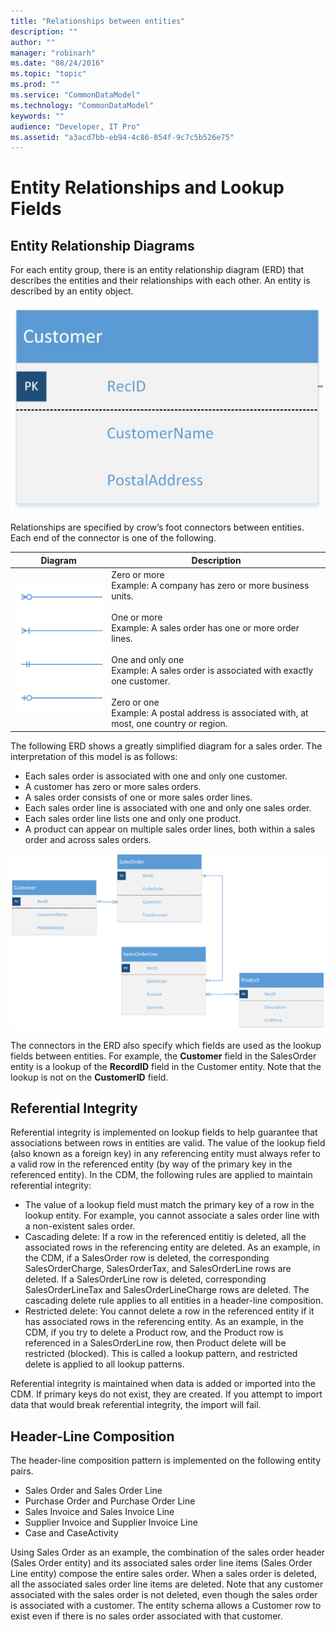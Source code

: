 ```yaml
---
title: "Relationships between entities"
description: ""
author: ""
manager: "robinarh"
ms.date: "08/24/2016"
ms.topic: "topic"
ms.prod: ""
ms.service: "CommonDataModel"
ms.technology: "CommonDataModel"
keywords: ""
audience: "Developer, IT Pro"
ms.assetid: "a3acd7bb-eb94-4c86-854f-9c7c5b526e75"
---
```


# Entity Relationships and Lookup Fields

## Entity Relationship Diagrams

For each entity group, there is an entity relationship diagram (ERD) that describes the entities and their relationships with each other. An entity is described by an entity object.

![Customer ERD](/entity-reference/media/customer-erd-example.png "Customer ERD")

Relationships are specified by crow’s foot connectors between entities. Each end of the connector is one of the following.

Diagram | Description
--- | ---
![crow's foot example](/entity-reference/media/crows-foot.png "crow's foot example") | Zero or more<br>Example: A company has zero or more business units.<br><br>One or more<br>Example: A sales order has one or more order lines.<br><br>One and only one<br>Example: A sales order is associated with exactly one customer.<br><br>Zero or one<br>Example: A postal address is associated with, at most, one country or region.

The following ERD shows a greatly simplified diagram for a sales order. The interpretation of this model is as follows:
* Each sales order is associated with one and only one customer.
* A customer has zero or more sales orders.
* A sales order consists of one or more sales order lines.
* Each sales order line is associated with one and only one sales order.
* Each sales order line lists one and only one product.
* A product can appear on multiple sales order lines, both within a sales order and across sales orders.

![ERD example](/entity-reference/media/sales-erd-example.png "ERD example")

The connectors in the ERD also specify which fields are used as the lookup fields between entities. For example, the __Customer__ field in the SalesOrder entity is a lookup of the __RecordID__ field in the Customer entity. Note that the lookup is not on the __CustomerID__ field.

## Referential Integrity
Referential integrity is implemented on lookup fields to help guarantee that associations between rows in entities are valid. The value of the lookup field (also known as a foreign key) in any referencing entity must always refer to a valid row in the referenced entity (by way of the primary key in the referenced entity). In the CDM, the following rules are applied to maintain referential integrity:
* The value of a lookup field must match the primary key of a row in the lookup entity. For example, you cannot associate a sales order line with a non-existent sales order.
* Cascading delete: If a row in the referenced entitiy is deleted, all the associated rows in the referencing entity are deleted. As an example, in the CDM, if a SalesOrder row is deleted, the corresponding SalesOrderCharge, SalesOrderTax, and SalesOrderLine rows are deleted. If a SalesOrderLine row is deleted, corresponding SalesOrderLineTax and SalesOrderLineCharge rows are deleted. The cascading delete rule applies to all entities in a header-line composition.
* Restricted delete: You cannot delete a row in the referenced entity if it has associated rows in the referencing entity. As an example, in the CDM, if you try to delete a Product row, and the Product row is referenced in a SalesOrderLine row, then Product delete will be restricted (blocked). This is called a lookup pattern, and restricted delete is applied to all lookup patterns.

Referential integrity is maintained when data is added or imported into the CDM. If primary keys do not exist, they are created. If you attempt to import data that would break referential integrity, the import will fail.

## Header-Line Composition
The header-line composition pattern is implemented on the following entity pairs.
* Sales Order and Sales Order Line
* Purchase Order and Purchase Order Line
* Sales Invoice and Sales Invoice Line
* Supplier Invoice and Supplier Invoice Line
* Case and CaseActivity

Using Sales Order as an example, the combination of the sales order header (Sales Order entity) and its associated sales order line items (Sales Order Line entity) compose the entire sales order. When a sales order is deleted, all the associated sales order line items are deleted. Note that any customer associated with the sales order is not deleted, even though the sales order is associated with a customer. The entity schema allows a Customer row to exist even if there is no sales order associated with that customer.
